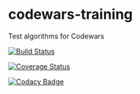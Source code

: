 # codewars-training

Test algorithms for Codewars

[![Build Status](https://travis-ci.org/diegourban/codewars-training.svg?branch=master)](https://travis-ci.org/diegourban/codewars-training)

[![Coverage Status](https://coveralls.io/repos/github/diegourban/codewars-training/badge.svg?branch=master)](https://coveralls.io/github/diegourban/codewars-training?branch=master)

[![Codacy Badge](https://api.codacy.com/project/badge/grade/64be0abf182948ef935085ed6b5f649d)](https://www.codacy.com/app/diego-urban88/codewars-training)
